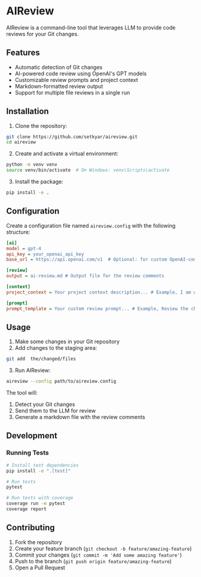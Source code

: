 # AIReview

AIReview is a command-line tool that leverages LLM to provide code reviews for your Git changes.

## Features

- Automatic detection of Git changes
- AI-powered code review using OpenAI's GPT models
- Customizable review prompts and project context
- Markdown-formatted review output
- Support for multiple file reviews in a single run

## Installation

1. Clone the repository:
```bash
git clone https://github.com/setkyar/aireview.git
cd aireview
```

2. Create and activate a virtual environment:
```bash
python -m venv venv
source venv/bin/activate  # On Windows: venv\Scripts\activate
```

3. Install the package:
```bash
pip install -e .
```

## Configuration

Create a configuration file named `aireview.config` with the following structure:

```ini
[ai]
model = gpt-4
api_key = your_openai_api_key
base_url = https://api.openai.com/v1  # Optional: for custom OpenAI-compatible endpoints

[review]
output = ai-review.md # Output file for the review comments

[context]
project_context = Your project context description... # Example, I am working on Nodejs, typescript project

[prompt]
prompt_template = Your custom review prompt... # Example, Review the changes and provide feedback on the code quality and best practices
```

## Usage

1. Make some changes in your Git repository
2. Add changes to the staging area:
```bash
git add  the/changed/files
```
3. Run AIReview:
```bash
aireview --config path/to/aireview.config
```

The tool will:
1. Detect your Git changes
2. Send them to the LLM for review
3. Generate a markdown file with the review comments

## Development

### Running Tests

```bash
# Install test dependencies
pip install -e ".[test]"

# Run tests
pytest

# Run tests with coverage
coverage run -m pytest
coverage report
```

## Contributing

1. Fork the repository
2. Create your feature branch (`git checkout -b feature/amazing-feature`)
3. Commit your changes (`git commit -m 'Add some amazing feature'`)
4. Push to the branch (`git push origin feature/amazing-feature`)
5. Open a Pull Request
